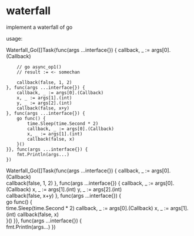 # waterfall
implement a waterfall of go

usage:

Waterfall_Go([]Task{func(args ...interface{}) {
		callback, _ := args[0].(Callback)		
        
        // go async_op1()
        // result := <- somechan

		callback(false, 1, 2)
	}, func(args ...interface{}) {
		callback, _ := args[0].(Callback)
		x, _ := args[1].(int)
		y, _ := args[2].(int)		
		callback(false, x+y)
	}, func(args ...interface{}) {		
		go func() {			
			time.Sleep(time.Second * 2)
			callback, _ := args[0].(Callback)
			x, _ := args[1].(int)
			callback(false, x)			
		}()
	}}, func(args ...interface{}) {		
		fmt.Println(args...)
	})



Waterfall_Go([]Task{func(args ...interface{}) {
		callback, _ := args[0].(Callback)		
		callback(false, 1, 2)
	}, func(args ...interface{}) {
		callback, _ := args[0].(Callback)
		x, _ := args[1].(int)
		y, _ := args[2].(int)		
		callback(false, x+y)
	}, func(args ...interface{}) {		
		go func() {			
			time.Sleep(time.Second * 2)
			callback, _ := args[0].(Callback)
			x, _ := args[1].(int)
			callback(false, x)			
		}()
	}}, func(args ...interface{}) {		
		fmt.Println(args...)
	})
